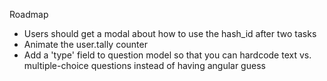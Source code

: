 Roadmap
- Users should get a modal about how to use the hash_id after two tasks
- Animate the user.tally counter
- Add a 'type' field to question model so that you can hardcode text vs. multiple-choice questions instead of having angular guess

